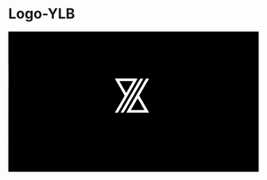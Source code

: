 # Logo-YLB
<svg xmlns="http://www.w3.org/2000/svg" width="1920" height="1080" viewBox="0 0 1920 1080" version="1.1">
	<path d="M -0 540.001 L -0 1080.001 960.250 1079.751 L 1920.500 1079.500 1920.751 539.750 L 1921.002 0 960.501 0 L 0 0 -0 540.001 M 0.496 540.500 C 0.496 837.500, 0.610 958.851, 0.750 810.168 C 0.890 661.485, 0.890 418.485, 0.750 270.168 C 0.610 121.851, 0.496 243.500, 0.496 540.500 M 818.360 362.504 C 818.039 363.341, 818.235 364.582, 818.796 365.263 C 819.358 365.943, 822.719 371.675, 826.266 378 C 835.446 394.371, 836.248 395.762, 840.678 403 C 842.867 406.575, 849.526 418.050, 855.477 428.500 C 869.468 453.069, 868.950 452.171, 874.516 461.500 C 884.497 478.231, 892 491.601, 892 492.658 C 892 493.137, 888.400 499.787, 884 507.438 C 879.600 515.088, 876 521.537, 876 521.769 C 876 522.001, 875.153 523.386, 874.117 524.846 C 873.081 526.306, 871.337 529.075, 870.241 531 C 869.145 532.925, 863.777 542.375, 858.313 552 C 852.848 561.625, 845.300 574.675, 841.539 581 C 834.662 592.565, 833.646 594.327, 828.554 603.500 C 827.027 606.250, 824.028 611.504, 821.889 615.174 C 819.750 618.845, 818 622.333, 818 622.924 C 818 623.626, 821.798 624, 828.928 624 L 839.855 624 843.301 618.250 C 845.196 615.087, 847.870 610.475, 849.244 608 C 850.617 605.525, 853.889 599.900, 856.515 595.500 C 861.364 587.373, 861.882 586.488, 868.500 575 C 875.125 563.501, 875.640 562.595, 879.027 556.500 C 880.861 553.200, 885.044 546, 888.324 540.500 C 895.575 528.340, 894.929 529.460, 909.950 503 C 916.663 491.175, 923.431 479.475, 924.991 477 C 927.450 473.098, 946.468 440.085, 953.794 427 C 955.179 424.525, 958.043 419.642, 960.157 416.148 C 962.270 412.654, 964 409.595, 964 409.350 C 964 409.105, 965.490 406.563, 967.311 403.702 C 970.687 398.398, 977.701 386.072, 984.498 373.500 C 986.580 369.650, 988.938 365.741, 989.739 364.813 C 990.541 363.885, 990.906 362.657, 990.551 362.083 C 990.112 361.373, 962.646 361.031, 904.425 361.011 C 828.805 360.985, 818.877 361.158, 818.360 362.504 M 1012.590 362.370 C 1010.996 363.598, 989.173 400.608, 973.004 429.500 C 971.773 431.700, 969.919 434.694, 968.883 436.154 C 967.847 437.614, 967 439.023, 967 439.286 C 967 439.548, 963.400 445.945, 959 453.500 C 954.600 461.055, 951 467.406, 951 467.613 C 951 467.820, 947.175 474.346, 942.500 482.116 C 937.825 489.885, 934 496.435, 934 496.669 C 934 496.904, 932.425 499.558, 930.500 502.567 C 928.575 505.577, 927 508.198, 927 508.392 C 927 508.586, 923.574 514.764, 919.387 522.122 C 908.212 541.758, 908.133 541.893, 903.540 549.500 C 901.216 553.350, 898.177 558.525, 896.788 561 C 895.399 563.475, 890.778 571.575, 886.519 579 C 882.260 586.425, 877.640 594.525, 876.254 597 C 874.867 599.475, 873.391 601.950, 872.973 602.500 C 872.555 603.050, 871.320 605.075, 870.229 607 C 869.138 608.925, 866.657 613.280, 864.717 616.678 C 862.777 620.076, 861.447 623.114, 861.762 623.428 C 862.603 624.270, 882.309 624.095, 883.615 623.235 C 885.072 622.275, 900.575 596.286, 908.810 581 C 910.736 577.425, 913.142 573.306, 914.156 571.846 C 915.170 570.386, 916 568.880, 916 568.500 C 916 568.120, 916.847 566.614, 917.883 565.154 C 918.919 563.694, 920.644 560.925, 921.718 559 C 922.792 557.075, 924.895 553.302, 926.390 550.616 C 927.886 547.930, 930.660 543.308, 932.555 540.346 C 934.450 537.385, 936 534.802, 936 534.607 C 936 534.067, 947.566 513.707, 953.954 503 C 957.072 497.775, 959.923 492.825, 960.290 492 C 960.657 491.175, 962.082 488.700, 963.457 486.500 C 964.831 484.300, 967.111 480.337, 968.524 477.692 C 969.936 475.048, 972.871 469.978, 975.046 466.425 C 977.221 462.872, 979 459.784, 979 459.564 C 979 459.343, 981.766 454.514, 985.146 448.831 C 988.526 443.149, 991.795 437.600, 992.411 436.500 C 993.027 435.400, 995.377 431.350, 997.634 427.500 C 999.890 423.650, 1004.677 415.305, 1008.270 408.956 C 1011.863 402.607, 1015.685 395.857, 1016.763 393.956 C 1017.842 392.055, 1022.396 384.247, 1026.883 376.604 C 1031.370 368.962, 1034.845 362.512, 1034.604 362.271 C 1033.549 361.216, 1013.971 361.304, 1012.590 362.370 M 1055.911 362.677 C 1054.675 364.148, 1044.538 381.430, 1039.591 390.500 C 1038.991 391.600, 1038.250 392.725, 1037.945 393 C 1037.465 393.433, 1034.036 399.297, 1026.253 413 C 1025.159 414.925, 1020.538 423.025, 1015.983 431 C 1011.428 438.975, 1006.937 446.850, 1006.003 448.500 C 1005.069 450.150, 1002.734 453.975, 1000.814 457 C 998.894 460.025, 995.729 465.425, 993.780 469 C 989.306 477.206, 972.806 505.952, 966.515 516.500 C 961.067 525.633, 959.623 528.146, 955.023 536.500 C 953.205 539.800, 948.930 547.225, 945.523 553 C 942.116 558.775, 938.174 565.525, 936.763 568 C 935.353 570.475, 927.637 583.946, 919.617 597.935 C 911.598 611.924, 905.173 623.506, 905.340 623.674 C 905.553 623.887, 1058.267 624.185, 1077.719 624.011 C 1078.443 624.004, 1078.678 623.325, 1078.299 622.336 C 1077.405 620.008, 1064.138 596.726, 1053.129 578.169 C 1049.758 572.486, 1047 567.657, 1047 567.436 C 1047 567.216, 1045.200 564.094, 1043 560.500 C 1040.800 556.906, 1039 553.765, 1039 553.521 C 1039 553.277, 1036.525 548.953, 1033.500 543.911 C 1030.475 538.869, 1028 534.593, 1028 534.407 C 1028 534.222, 1025.360 529.667, 1022.134 524.285 C 1016.138 514.282, 1004 493.063, 1004 492.584 C 1004 492.438, 1009.448 482.909, 1016.106 471.409 C 1022.765 459.909, 1029.354 448.475, 1030.749 446 C 1032.144 443.525, 1034.122 440.306, 1035.143 438.846 C 1036.164 437.386, 1037 435.980, 1037 435.722 C 1037 435.464, 1039.925 430.189, 1043.500 424 C 1047.075 417.811, 1050 412.637, 1050 412.502 C 1050 412.366, 1052.475 408.131, 1055.500 403.089 C 1058.525 398.047, 1061 393.672, 1061 393.365 C 1061 393.059, 1061.973 391.442, 1063.162 389.772 C 1067.125 384.206, 1078.076 363.641, 1077.657 362.550 C 1077.413 361.913, 1073.204 361.348, 1067.343 361.164 C 1058.755 360.895, 1057.239 361.096, 1055.911 362.677 M 853 382.518 C 853 383.353, 854.800 386.999, 857 390.620 C 859.200 394.242, 861 397.608, 861 398.102 C 861 398.596, 861.398 399, 861.883 399 C 862.369 399, 863.019 399.788, 863.328 400.750 C 863.637 401.712, 865.205 404.750, 866.812 407.500 C 868.419 410.250, 872.794 417.900, 876.535 424.500 C 880.275 431.100, 887.309 443.186, 892.167 451.359 C 897.025 459.531, 901 466.548, 901 466.954 C 901 467.359, 901.865 468.473, 902.922 469.429 C 904.759 471.092, 904.908 471.066, 906.317 468.834 C 908.566 465.269, 921.783 442.326, 925.808 435 C 927.772 431.425, 932.593 423.100, 936.521 416.500 C 940.449 409.900, 945.163 401.800, 946.995 398.500 C 948.827 395.200, 951.201 390.925, 952.270 389 C 953.339 387.075, 954.654 384.957, 955.193 384.294 C 955.731 383.630, 955.882 382.618, 955.527 382.044 C 955.093 381.341, 938.248 381, 903.941 381 C 859.057 381, 853 381.181, 853 382.518 M 988.241 519.710 C 984.924 524.972, 974.678 542.926, 969.379 552.759 C 964.567 561.688, 963.569 563.436, 962.962 564 C 962.666 564.275, 959.562 569.450, 956.064 575.500 C 952.567 581.550, 948.700 588.097, 947.471 590.050 C 946.242 592.002, 944.051 595.940, 942.601 598.800 L 939.966 604 991.983 604 C 1020.592 604, 1043.981 603.663, 1043.958 603.250 C 1043.935 602.837, 1042.591 600.250, 1040.972 597.500 C 1039.353 594.750, 1036.201 589.350, 1033.967 585.500 C 1031.732 581.650, 1028.982 576.925, 1027.854 575 C 1026.726 573.075, 1023.542 567.450, 1020.779 562.500 C 1013.998 550.354, 1001.739 529.619, 1000.973 529 C 1000.633 528.725, 1000.064 527.825, 999.709 527 C 998.053 523.147, 993.310 515.603, 992.341 515.280 C 991.747 515.082, 989.901 517.075, 988.241 519.710" stroke="none" fill="#000000" fill-rule="evenodd"/>
